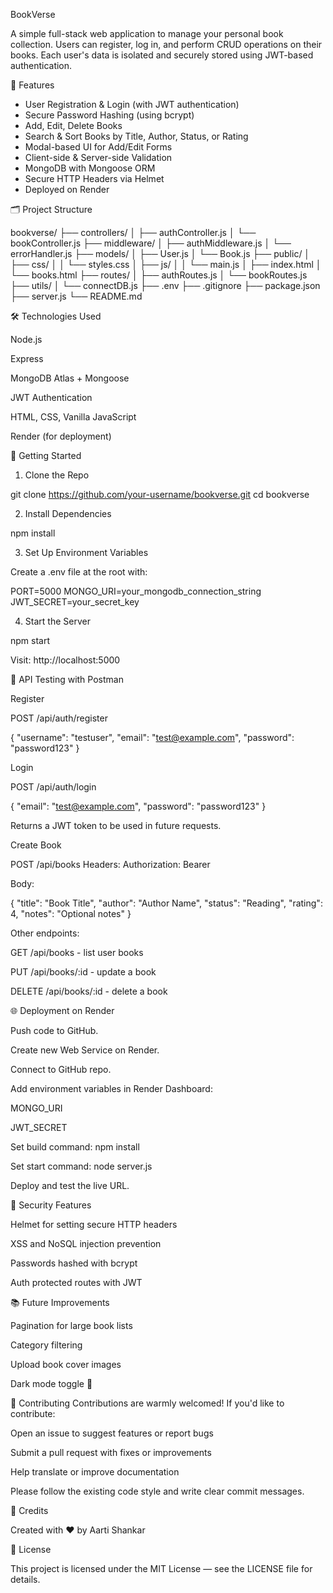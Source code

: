 BookVerse

A simple full-stack web application to manage your personal book collection. Users can register, log in, and perform CRUD operations on their books. Each user's data is isolated and securely stored using JWT-based authentication.

🚀 Features

- User Registration & Login (with JWT authentication)
- Secure Password Hashing (using bcrypt)
- Add, Edit, Delete Books
- Search & Sort Books by Title, Author, Status, or Rating
- Modal-based UI for Add/Edit Forms
- Client-side & Server-side Validation
- MongoDB with Mongoose ORM
- Secure HTTP Headers via Helmet
- Deployed on Render

🗂 Project Structure

bookverse/
├── controllers/
│   ├── authController.js
│   └── bookController.js
├── middleware/
│   ├── authMiddleware.js
│   └── errorHandler.js
├── models/
│   ├── User.js
│   └── Book.js
├── public/
│   ├── css/
│   │   └── styles.css
│   ├── js/
│   │   └── main.js
│   ├── index.html
│   └── books.html
├── routes/
│   ├── authRoutes.js
│   └── bookRoutes.js
├── utils/
│   └── connectDB.js
├── .env
├── .gitignore
├── package.json
├── server.js
└── README.md

🛠 Technologies Used

Node.js

Express

MongoDB Atlas + Mongoose

JWT Authentication

HTML, CSS, Vanilla JavaScript

Render (for deployment)

🧪 Getting Started

1. Clone the Repo

git clone https://github.com/your-username/bookverse.git
cd bookverse

2. Install Dependencies

npm install

3. Set Up Environment Variables

Create a .env file at the root with:

PORT=5000
MONGO_URI=your_mongodb_connection_string
JWT_SECRET=your_secret_key

4. Start the Server

npm start

Visit: http://localhost:5000

🧪 API Testing with Postman

Register

POST /api/auth/register

{
  "username": "testuser",
  "email": "test@example.com",
  "password": "password123"
}

Login

POST /api/auth/login

{
  "email": "test@example.com",
  "password": "password123"
}

Returns a JWT token to be used in future requests.

Create Book

POST /api/books
Headers:
Authorization: Bearer <token>

Body:

{
  "title": "Book Title",
  "author": "Author Name",
  "status": "Reading",
  "rating": 4,
  "notes": "Optional notes"
}

Other endpoints:

GET /api/books - list user books

PUT /api/books/:id - update a book

DELETE /api/books/:id - delete a book

🌐 Deployment on Render

Push code to GitHub.

Create new Web Service on Render.

Connect to GitHub repo.

Add environment variables in Render Dashboard:

MONGO_URI

JWT_SECRET

Set build command: npm install

Set start command: node server.js

Deploy and test the live URL.

🔐 Security Features

Helmet for setting secure HTTP headers

XSS and NoSQL injection prevention

Passwords hashed with bcrypt

Auth protected routes with JWT


📚 Future Improvements

Pagination for large book lists

Category filtering

Upload book cover images

Dark mode toggle 🌙

🤝 Contributing
Contributions are warmly welcomed! If you'd like to contribute:

Open an issue to suggest features or report bugs

Submit a pull request with fixes or improvements

Help translate or improve documentation

Please follow the existing code style and write clear commit messages.

🙏 Credits

Created with ❤️ by Aarti Shankar

📄 License

This project is licensed under the MIT License — see the LICENSE file for details.